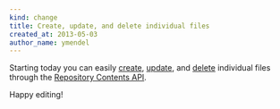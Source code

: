 ```yaml
---
kind: change
title: Create, update, and delete individual files
created_at: 2013-05-03
author_name: ymendel
---
```


Starting today you can easily [create][], [update][], and [delete][] individual files
through the [Repository Contents API][docs].

Happy editing!

[create]: http://developer.github.com/v3/repos/contents/#create-a-file
[update]: http://developer.github.com/v3/repos/contents/#update-a-file
[delete]: http://developer.github.com/v3/repos/contents/#delete-a-file
[docs]: http://developer.github.com/v3/repos/contents/
